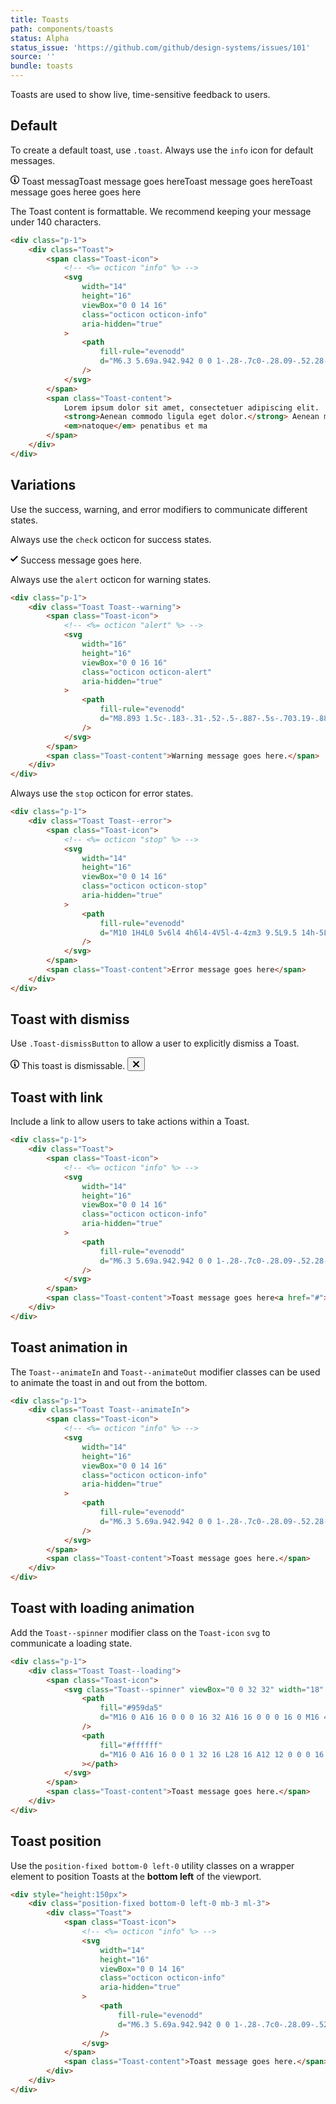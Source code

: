 ```yaml
---
title: Toasts
path: components/toasts
status: Alpha
status_issue: 'https://github.com/github/design-systems/issues/101'
source: ''
bundle: toasts
---
```


Toasts are used to show live, time-sensitive feedback to users.

## Default

To create a default toast, use `.toast`. Always use the `info` icon for default messages.

<div class="p-1 not-prose">
	<div class="toast  bg-surface-100">
		<span class="toast-icon bg-primary">
			<svg
				width="14"
				height="16"
				viewBox="0 0 14 16"
				class="icon text-on-primary"
				aria-hidden="true"
			>
				<path
					fill-rule="evenodd"
					d="M6.3 5.69a.942.942 0 0 1-.28-.7c0-.28.09-.52.28-.7.19-.18.42-.28.7-.28.28 0 .52.09.7.28.18.19.28.42.28.7 0 .28-.09.52-.28.7a1 1 0 0 1-.7.3c-.28 0-.52-.11-.7-.3zM8 7.99c-.02-.25-.11-.48-.31-.69-.2-.19-.42-.3-.69-.31H6c-.27.02-.48.13-.69.31-.2.2-.3.44-.31.69h1v3c.02.27.11.5.31.69.2.2.42.31.69.31h1c.27 0 .48-.11.69-.31.2-.19.3-.42.31-.69H8V7.98v.01zM7 2.3c-3.14 0-5.7 2.54-5.7 5.68 0 3.14 2.56 5.7 5.7 5.7s5.7-2.55 5.7-5.7c0-3.15-2.56-5.69-5.7-5.69v.01zM7 .98c3.86 0 7 3.14 7 7s-3.14 7-7 7-7-3.12-7-7 3.14-7 7-7z"
				/>
			</svg>
		</span>
		<span class="toast-content text-on-surface">Toast messagToast message goes hereToast message goes hereToast message goes heree goes here</span>
	</div>
</div>

The Toast content is formattable. We recommend keeping your message under 140 characters.

```html live
<div class="p-1">
	<div class="Toast">
		<span class="Toast-icon">
			<!-- <%= octicon "info" %> -->
			<svg
				width="14"
				height="16"
				viewBox="0 0 14 16"
				class="octicon octicon-info"
				aria-hidden="true"
			>
				<path
					fill-rule="evenodd"
					d="M6.3 5.69a.942.942 0 0 1-.28-.7c0-.28.09-.52.28-.7.19-.18.42-.28.7-.28.28 0 .52.09.7.28.18.19.28.42.28.7 0 .28-.09.52-.28.7a1 1 0 0 1-.7.3c-.28 0-.52-.11-.7-.3zM8 7.99c-.02-.25-.11-.48-.31-.69-.2-.19-.42-.3-.69-.31H6c-.27.02-.48.13-.69.31-.2.2-.3.44-.31.69h1v3c.02.27.11.5.31.69.2.2.42.31.69.31h1c.27 0 .48-.11.69-.31.2-.19.3-.42.31-.69H8V7.98v.01zM7 2.3c-3.14 0-5.7 2.54-5.7 5.68 0 3.14 2.56 5.7 5.7 5.7s5.7-2.55 5.7-5.7c0-3.15-2.56-5.69-5.7-5.69v.01zM7 .98c3.86 0 7 3.14 7 7s-3.14 7-7 7-7-3.12-7-7 3.14-7 7-7z"
				/>
			</svg>
		</span>
		<span class="Toast-content">
			Lorem ipsum dolor sit amet, consectetuer adipiscing elit.
			<strong>Aenean commodo ligula eget dolor.</strong> Aenean massa. Cum sociis
			<em>natoque</em> penatibus et ma
		</span>
	</div>
</div>
```

## Variations

Use the success, warning, and error modifiers to communicate different states.

Always use the `check` octicon for success states.

<div class="p-1">
	<div class="toast ">
		<span class="toast-icon toast-success">
			<!-- <%= octicon "check" %> -->
			<svg
				width="12"
				height="16"
				viewBox="0 0 12 16"
				class="octicon octicon-check"
				aria-hidden="true"
			>
				<path fill-rule="evenodd" d="M12 5l-8 8-4-4 1.5-1.5L4 10l6.5-6.5L12 5z" />
			</svg>
		</span>
		<span class="toast-content">Success message goes here.</span>
	</div>
</div>

Always use the `alert` octicon for warning states.

```html live
<div class="p-1">
	<div class="Toast Toast--warning">
		<span class="Toast-icon">
			<!-- <%= octicon "alert" %> -->
			<svg
				width="16"
				height="16"
				viewBox="0 0 16 16"
				class="octicon octicon-alert"
				aria-hidden="true"
			>
				<path
					fill-rule="evenodd"
					d="M8.893 1.5c-.183-.31-.52-.5-.887-.5s-.703.19-.886.5L.138 13.499a.98.98 0 0 0 0 1.001c.193.31.53.501.886.501h13.964c.367 0 .704-.19.877-.5a1.03 1.03 0 0 0 .01-1.002L8.893 1.5zm.133 11.497H6.987v-2.003h2.039v2.003zm0-3.004H6.987V5.987h2.039v4.006z"
				/>
			</svg>
		</span>
		<span class="Toast-content">Warning message goes here.</span>
	</div>
</div>
```

Always use the `stop` octicon for error states.

```html live
<div class="p-1">
	<div class="Toast Toast--error">
		<span class="Toast-icon">
			<!-- <%= octicon "stop" %> -->
			<svg
				width="14"
				height="16"
				viewBox="0 0 14 16"
				class="octicon octicon-stop"
				aria-hidden="true"
			>
				<path
					fill-rule="evenodd"
					d="M10 1H4L0 5v6l4 4h6l4-4V5l-4-4zm3 9.5L9.5 14h-5L1 10.5v-5L4.5 2h5L13 5.5v5zM6 4h2v5H6V4zm0 6h2v2H6v-2z"
				/>
			</svg>
		</span>
		<span class="Toast-content">Error message goes here</span>
	</div>
</div>
```

## Toast with dismiss

Use `.Toast-dismissButton` to allow a user to explicitly dismiss a Toast.

<div class="p-1">
	<div class="toast">
		<span class="toast-icon bg-green-400">
			<!-- <%= octicon "info" %> -->
			<svg
				width="14"
				height="16"
				viewBox="0 0 14 16"
				class="octicon octicon-info"
				aria-hidden="true"
			>
				<path
					fill-rule="evenodd"
					d="M6.3 5.69a.942.942 0 0 1-.28-.7c0-.28.09-.52.28-.7.19-.18.42-.28.7-.28.28 0 .52.09.7.28.18.19.28.42.28.7 0 .28-.09.52-.28.7a1 1 0 0 1-.7.3c-.28 0-.52-.11-.7-.3zM8 7.99c-.02-.25-.11-.48-.31-.69-.2-.19-.42-.3-.69-.31H6c-.27.02-.48.13-.69.31-.2.2-.3.44-.31.69h1v3c.02.27.11.5.31.69.2.2.42.31.69.31h1c.27 0 .48-.11.69-.31.2-.19.3-.42.31-.69H8V7.98v.01zM7 2.3c-3.14 0-5.7 2.54-5.7 5.68 0 3.14 2.56 5.7 5.7 5.7s5.7-2.55 5.7-5.7c0-3.15-2.56-5.69-5.7-5.69v.01zM7 .98c3.86 0 7 3.14 7 7s-3.14 7-7 7-7-3.12-7-7 3.14-7 7-7z"
				/>
			</svg>
		</span>
		<span class="toast-content">This toast is dismissable.</span>
		<button class=" toast-close-button">
			<svg
				width="12"
				height="16"
				viewBox="0 0 12 16"
				class="icon"
				aria-hidden="true"
			>
				<path
					fill-rule="evenodd"
					d="M7.48 8l3.75 3.75-1.48 1.48L6 9.48l-3.75 3.75-1.48-1.48L4.52 8 .77 4.25l1.48-1.48L6 6.52l3.75-3.75 1.48 1.48L7.48 8z"
				/>
			</svg>
		</button>
	</div>
</div>

## Toast with link

Include a link to allow users to take actions within a Toast.

```html live
<div class="p-1">
	<div class="Toast">
		<span class="Toast-icon">
			<!-- <%= octicon "info" %> -->
			<svg
				width="14"
				height="16"
				viewBox="0 0 14 16"
				class="octicon octicon-info"
				aria-hidden="true"
			>
				<path
					fill-rule="evenodd"
					d="M6.3 5.69a.942.942 0 0 1-.28-.7c0-.28.09-.52.28-.7.19-.18.42-.28.7-.28.28 0 .52.09.7.28.18.19.28.42.28.7 0 .28-.09.52-.28.7a1 1 0 0 1-.7.3c-.28 0-.52-.11-.7-.3zM8 7.99c-.02-.25-.11-.48-.31-.69-.2-.19-.42-.3-.69-.31H6c-.27.02-.48.13-.69.31-.2.2-.3.44-.31.69h1v3c.02.27.11.5.31.69.2.2.42.31.69.31h1c.27 0 .48-.11.69-.31.2-.19.3-.42.31-.69H8V7.98v.01zM7 2.3c-3.14 0-5.7 2.54-5.7 5.68 0 3.14 2.56 5.7 5.7 5.7s5.7-2.55 5.7-5.7c0-3.15-2.56-5.69-5.7-5.69v.01zM7 .98c3.86 0 7 3.14 7 7s-3.14 7-7 7-7-3.12-7-7 3.14-7 7-7z"
				/>
			</svg>
		</span>
		<span class="Toast-content">Toast message goes here<a href="#">Action.</a></span>
	</div>
</div>
```

## Toast animation in

The `Toast--animateIn` and `Toast--animateOut` modifier classes can be used to animate the toast in and out from the bottom.

```html live
<div class="p-1">
	<div class="Toast Toast--animateIn">
		<span class="Toast-icon">
			<!-- <%= octicon "info" %> -->
			<svg
				width="14"
				height="16"
				viewBox="0 0 14 16"
				class="octicon octicon-info"
				aria-hidden="true"
			>
				<path
					fill-rule="evenodd"
					d="M6.3 5.69a.942.942 0 0 1-.28-.7c0-.28.09-.52.28-.7.19-.18.42-.28.7-.28.28 0 .52.09.7.28.18.19.28.42.28.7 0 .28-.09.52-.28.7a1 1 0 0 1-.7.3c-.28 0-.52-.11-.7-.3zM8 7.99c-.02-.25-.11-.48-.31-.69-.2-.19-.42-.3-.69-.31H6c-.27.02-.48.13-.69.31-.2.2-.3.44-.31.69h1v3c.02.27.11.5.31.69.2.2.42.31.69.31h1c.27 0 .48-.11.69-.31.2-.19.3-.42.31-.69H8V7.98v.01zM7 2.3c-3.14 0-5.7 2.54-5.7 5.68 0 3.14 2.56 5.7 5.7 5.7s5.7-2.55 5.7-5.7c0-3.15-2.56-5.69-5.7-5.69v.01zM7 .98c3.86 0 7 3.14 7 7s-3.14 7-7 7-7-3.12-7-7 3.14-7 7-7z"
				/>
			</svg>
		</span>
		<span class="Toast-content">Toast message goes here.</span>
	</div>
</div>
```

## Toast with loading animation

Add the `Toast--spinner` modifier class on the `Toast-icon` `svg` to communicate a loading state.

```html live
<div class="p-1">
	<div class="Toast Toast--loading">
		<span class="Toast-icon">
			<svg class="Toast--spinner" viewBox="0 0 32 32" width="18" height="18">
				<path
					fill="#959da5"
					d="M16 0 A16 16 0 0 0 16 32 A16 16 0 0 0 16 0 M16 4 A12 12 0 0 1 16 28 A12 12 0 0 1 16 4"
				/>
				<path
					fill="#ffffff"
					d="M16 0 A16 16 0 0 1 32 16 L28 16 A12 12 0 0 0 16 4z"
				></path>
			</svg>
		</span>
		<span class="Toast-content">Toast message goes here.</span>
	</div>
</div>
```

## Toast position

Use the `position-fixed bottom-0 left-0` utility classes on a wrapper element to position Toasts at the **bottom left** of the viewport.

```html live
<div style="height:150px">
	<div class="position-fixed bottom-0 left-0 mb-3 ml-3">
		<div class="Toast">
			<span class="Toast-icon">
				<!-- <%= octicon "info" %> -->
				<svg
					width="14"
					height="16"
					viewBox="0 0 14 16"
					class="octicon octicon-info"
					aria-hidden="true"
				>
					<path
						fill-rule="evenodd"
						d="M6.3 5.69a.942.942 0 0 1-.28-.7c0-.28.09-.52.28-.7.19-.18.42-.28.7-.28.28 0 .52.09.7.28.18.19.28.42.28.7 0 .28-.09.52-.28.7a1 1 0 0 1-.7.3c-.28 0-.52-.11-.7-.3zM8 7.99c-.02-.25-.11-.48-.31-.69-.2-.19-.42-.3-.69-.31H6c-.27.02-.48.13-.69.31-.2.2-.3.44-.31.69h1v3c.02.27.11.5.31.69.2.2.42.31.69.31h1c.27 0 .48-.11.69-.31.2-.19.3-.42.31-.69H8V7.98v.01zM7 2.3c-3.14 0-5.7 2.54-5.7 5.68 0 3.14 2.56 5.7 5.7 5.7s5.7-2.55 5.7-5.7c0-3.15-2.56-5.69-5.7-5.69v.01zM7 .98c3.86 0 7 3.14 7 7s-3.14 7-7 7-7-3.12-7-7 3.14-7 7-7z"
					/>
				</svg>
			</span>
			<span class="Toast-content">Toast message goes here.</span>
		</div>
	</div>
</div>
```
